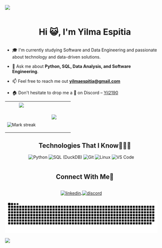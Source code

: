 

<!--horizontal divider(gradiant)-->
<img src="https://user-images.githubusercontent.com/73097560/115834477-dbab4500-a447-11eb-908a-139a6edaec5c.gif">

<!--h1 without bottom border-->
<div id="user-content-toc">
  <ul align="center">
    <summary><h1 style="display: inline-block">Hi 😺, I'm Yilma Espitia</h1></summary>
  </ul>
</div>


<!--Intro start-->

- 🎓 I'm currently studying Software and Data Engineering and passionate about technology and data-driven solutions.

- 💬 Ask me about **Python, SQL, Data Analysis, and Software Engineering**.

- 📫 Feel free to reach me out **yilmaespitia@gmail.com**

- 🏠 Don't hesitate to drop me a **👋** on Discord – [Yil2190](https://discordapp.com/users/yil2190#4958)

<!--Intro end-->



<!--- stats & Trophy (start) -->
<p align="center">
  <!--- stats (start) -->
<table align="center">
<tr border="none">
<td width="50%" align="center">
  
  <img align="center"  src="https://github-readme-stats.vercel.app/api?username=yil2190&theme=dark&show_icons=true&count_private=true" />

  <br></br>
  <img title="🔥 Get streak stats for your profile at git.io/streak-stats" alt="Mark streak" src="https://github-readme-streak-stats.herokuapp.com/?user=yil2190&theme=dark&hide_border=false" />


</td>

<td width="50%" align="center">

  <img align="center" src="https://github-readme-stats.vercel.app/api/top-langs/?username=yil2190&theme=dark&hide_border=false&no-bg=true&no-frame=true&langs_count=10" />


  
  </td>
</tr>
</table>


</p>        
<!--- stats (end) -->


<!--h1 without bottom border-->
<div id="user-content-toc">
  <ul align="center">
    <h2 align="center">Technologies That I Know👨🏻‍💻</h2>

  </ul>
</div>
<!--tech stack icons-->

<p align="center">
  <img src="https://img.shields.io/badge/Python-3776AB?style=flat&logo=python&logoColor=white" alt="Python" height="60"/>
  <img src="https://img.shields.io/badge/SQL-005C10?style=flat&logo=duckdb&logoColor=white" alt="SQL (DuckDB)" height="60"/>
  <img src="https://img.shields.io/badge/Git-F05032?style=flat&logo=git&logoColor=white" alt="Git" height="60"/>
  <img src="https://img.shields.io/badge/Linux-FCC624?style=flat&logo=linux&logoColor=black" alt="Linux" height="60"/>
  <img src="https://img.shields.io/badge/VS_Code-007ACC?style=flat&logo=visualstudiocode&logoColor=white" alt="VS Code" height="60"/>
</p>



<!-- Connect with me -->
<!--h2 without bottom border-->
<div id="user-content-toc">
  <ul align="center">
    <summary><h2 style="display: inline-block">Connect With Me🤝</h2></summary>
  </ul>
</div>

<!--icons and links-->
<p align="center">
 <a href="https://www.linkedin.com/in/yilmaespitiasanabria/" target="blank">
  <img align="center" src="https://user-images.githubusercontent.com/88904952/234979284-68c11d7f-1acc-4f0c-ac78-044e1037d7b0.png" alt="linkedin" height="50" width="50" />
</a>
  <a href="https://discordapp.com/users/yil2190" target="blank"><img align="center" src="https://user-images.githubusercontent.com/88904952/234982627-019fd336-6248-453c-9b05-97c13fd1d207.png" alt="discord" height="50" width="50" /></a>
</p>

<p align="center">
  <img src="https://github.com/Platane/snk/raw/output/github-contribution-grid-snake.svg?username=yil2190" alt="snake">
</p>





<!--horizontal divider(gradiant)-->
<img src="https://user-images.githubusercontent.com/73097560/115834477-dbab4500-a447-11eb-908a-139a6edaec5c.gif">


